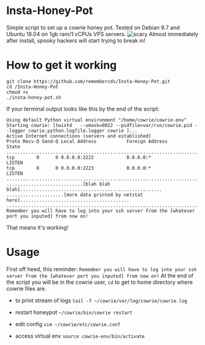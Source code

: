 # Insta-Honey-Pot
Simple script to set up a cowrie honey pot. Tested on Debian 9.7 and Ubuntu 18.04 on 1gb ram/1 vCPUs VPS servers.
![scary](https://i.imgur.com/MD3KRdK.png)
Almost immediately after install, spooky hackers will start trying to break in!
# How to get it working
```
git clone https://github.com/remembercds/Insta-Honey-Pot.git
cd /Insta-Honey-Pot
chmod +x
./insta-honey-pot.sh
```
If your terminal output looks like this by the end of the script:

```
Using default Python virtual environment "/home/cowrie/cowrie-env"
Starting cowrie: [twistd   --umask=0022 --pidfile=var/run/cowrie.pid --logger cowrie.python.logfile.logger cowrie ]...
Active Internet connections (servers and established)
Proto Recv-Q Send-Q Local Address           Foreign Address         State          
................................................................................................
tcp        0      0 0.0.0.0:2222            0.0.0.0:*               LISTEN     
tcp        0      0 0.0.0.0:2223            0.0.0.0:*               LISTEN
................................................................................................
............................[blah blah blah]....................................................
.....................[more data printed by netstat here]........................................
................................................................................................
Remember you will have to log into your ssh server from the [whatever port you inputed] from now on!

```
That means it's working!


# Usage
First off heed, this reminder:
`
Remember you will have to log into your ssh server from the [whatever port you inputed] from now on!
`
At the end of the script you will be in the cowrie user, `cd` to get to home directory where cowrie files are.

- to print stream of logs
`tail -f ~/cowrie/var/log/cowrie/cowrie.log`

- restart honeypot
`~/cowrie/bin/cowrie restart`

- edit config
`vim ~/cowrie/etc/cowrie.conf`

- access virtual env
`source cowrie-env/bin/activate`
